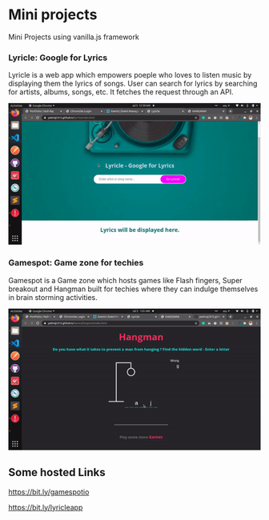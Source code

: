 # Mini projects

Mini Projects using vanilla.js framework

###  Lyricle: Google for Lyrics

 Lyricle is a web app which empowers poeple who loves to listen music by displaying them the lyrics of songs. User can search for lyrics by searching for artists, albums, songs, etc. It fetches the request through an API.  

![sample_gif](https://raw.githubusercontent.com/yashraj2312/lwr/master/lyricle.gif)


### Gamespot: Game zone for techies

 Gamespot is a Game zone which hosts games like Flash fingers, Super breakout and Hangman built for techies where they can indulge themselves in brain storming activities.

![sample_gif](https://raw.githubusercontent.com/yashraj2312/lwr/master/gamespot.gif)


## Some hosted Links 

https://bit.ly/gamespotio

https://bit.ly/lyricleapp
